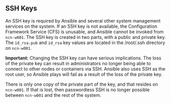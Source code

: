 ## SSH Keys

An SSH key is required by Ansible and several other system management services on the system. If an SSH key is not available, the Configuration Framework Service \(CFS\) is unusable, and Ansible cannot be invoked from `ncn-w001`. The SSH key is created in two parts, with a public and private key. The `id_rsa.pub` and `id_rsa` key values are located in the /root/.ssh directory on `ncn-w001`.

**Important:** Changing the SSH key can have serious implications. The loss of the private key can result in administrators no longer being able to connect to other nodes or containers via SSH. Ansible also uses SSH as the root user, so Ansible plays will fail as a result of the loss of the private key.

There is only one copy of the private part of the key, and that resides on `ncn-w001`. If that is lost, then passwordless SSH is no longer possible between `ncn-w001` and the rest of the system.


